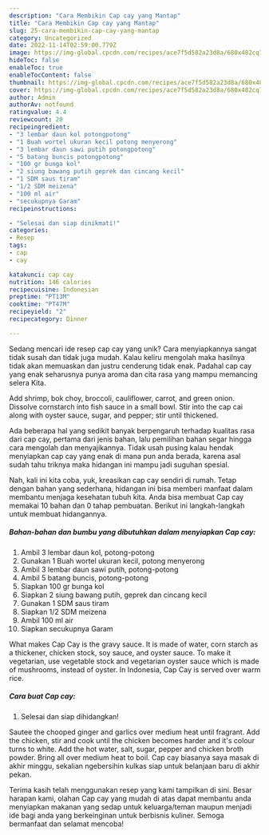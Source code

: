 ```yaml
---
description: "Cara Membikin Cap cay yang Mantap"
title: "Cara Membikin Cap cay yang Mantap"
slug: 25-cara-membikin-cap-cay-yang-mantap
category: Uncategorized
date: 2022-11-14T02:59:00.779Z
image: https://img-global.cpcdn.com/recipes/ace7f5d582a23d8a/680x482cq70/cap-cay-foto-resep-utama.jpg
hideToc: false
enableToc: true
enableTocContent: false
thumbnail: https://img-global.cpcdn.com/recipes/ace7f5d582a23d8a/680x482cq70/cap-cay-foto-resep-utama.jpg
cover: https://img-global.cpcdn.com/recipes/ace7f5d582a23d8a/680x482cq70/cap-cay-foto-resep-utama.jpg
author: Admin
authorAv: notfound
ratingvalue: 4.4
reviewcount: 20
recipeingredient:
- "3 lembar daun kol potongpotong"
- "1 Buah wortel ukuran kecil potong menyerong"
- "3 lembar daun sawi putih potongpotong"
- "5 batang buncis potongpotong"
- "100 gr bunga kol"
- "2 siung bawang putih geprek dan cincang kecil"
- "1 SDM saus tiram"
- "1/2 SDM meizena"
- "100 ml air"
- "secukupnya Garam"
recipeinstructions:

- "Selesai dan siap dinikmati!"
categories:
- Resep
tags:
- cap
- cay

katakunci: cap cay 
nutrition: 146 calories
recipecuisine: Indonesian
preptime: "PT13M"
cooktime: "PT47M"
recipeyield: "2"
recipecategory: Dinner

---
```





Sedang mencari ide resep cap cay yang unik? Cara menyiapkannya sangat tidak susah dan tidak juga mudah. Kalau keliru mengolah maka hasilnya tidak akan memuaskan dan justru cenderung tidak enak. Padahal cap cay yang enak seharusnya punya aroma dan cita rasa yang mampu memancing selera Kita.





Add shrimp, bok choy, broccoli, cauliflower, carrot, and green onion. Dissolve cornstarch into fish sauce in a small bowl. Stir into the cap cai along with oyster sauce, sugar, and pepper; stir until thickened.

Ada beberapa hal yang sedikit banyak berpengaruh terhadap kualitas rasa dari cap cay, pertama dari jenis bahan, lalu pemilihan bahan segar hingga cara mengolah dan menyajikannya. Tidak usah pusing kalau hendak menyiapkan cap cay yang enak di mana pun anda berada, karena asal sudah tahu triknya maka hidangan ini mampu jadi suguhan spesial.






Nah, kali ini kita coba, yuk, kreasikan cap cay sendiri di rumah. Tetap dengan bahan yang sederhana, hidangan ini bisa memberi manfaat dalam membantu menjaga kesehatan tubuh kita. Anda bisa membuat Cap cay memakai 10 bahan dan 0 tahap pembuatan. Berikut ini langkah-langkah untuk membuat hidangannya.

<!--inarticleads1-->

##### Bahan-bahan dan bumbu yang dibutuhkan dalam menyiapkan Cap cay:

1. Ambil 3 lembar daun kol, potong-potong
1. Gunakan 1 Buah wortel ukuran kecil, potong menyerong
1. Ambil 3 lembar daun sawi putih, potong-potong
1. Ambil 5 batang buncis, potong-potong
1. Siapkan 100 gr bunga kol
1. Siapkan 2 siung bawang putih, geprek dan cincang kecil
1. Gunakan 1 SDM saus tiram
1. Siapkan 1/2 SDM meizena
1. Ambil 100 ml air
1. Siapkan secukupnya Garam


What makes Cap Cay is the gravy sauce. It is made of water, corn starch as a thickener, chicken stock, soy sauce, and oyster sauce. To make it vegetarian, use vegetable stock and vegetarian oyster sauce which is made of mushrooms, instead of oyster. In Indonesia, Cap Cay is served over warm rice. 

<!--inarticleads2-->

##### Cara buat Cap cay:


1. Selesai dan siap dihidangkan!

Sautee the chooped ginger and garlics over medium heat until fragrant. Add the chicken, stir and cook until the chicken becomes harder and it&#39;s colour turns to white. Add the hot water, salt, sugar, pepper and chicken broth powder. Bring all over medium heat to boil. Cap cay biasanya saya masak di akhir minggu, sekalian ngebersihin kulkas siap untuk belanjaan baru di akhir pekan. 

Terima kasih telah menggunakan resep yang kami tampilkan di sini. Besar harapan kami, olahan Cap cay yang mudah di atas dapat membantu anda menyiapkan makanan yang sedap untuk keluarga/teman maupun menjadi ide bagi anda yang berkeinginan untuk berbisnis kuliner. Semoga bermanfaat dan selamat mencoba!
